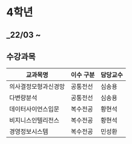# 4학년
## _22/03 ~ 

## 수강과목


|교과목명|이수 구분|담당교수|
|------|---|---|
|의사결정모형과신경망|공통전선|심송용|
|다변량분석|공통전선|심송용|
|데이터사이언스입문|복수전공|황현석|
|비지니스인텔리전스|복수전공|황현석|
|경영정보시스템|복수전공|민성환|

